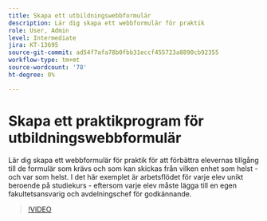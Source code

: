 ```yaml
---
title: Skapa ett utbildningswebbformulär
description: Lär dig skapa ett webbformulär för praktik
role: User, Admin
level: Intermediate
jira: KT-13695
source-git-commit: ad54f7afa78b0fbb31eccf455723a8890cb92355
workflow-type: tm+mt
source-wordcount: '78'
ht-degree: 0%

---
```


# Skapa ett praktikprogram för utbildningswebbformulär

Lär dig skapa ett webbformulär för praktik för att förbättra elevernas tillgång till de formulär som krävs och som kan skickas från vilken enhet som helst - och var som helst. I det här exemplet är arbetsflödet för varje elev unikt beroende på studiekurs - eftersom varje elev måste lägga till en egen fakultetsansvarig och avdelningschef för godkännande.

>[!VIDEO](https://video.tv.adobe.com/v/3421853?quality=12&learn=on&hidetitle=true)
